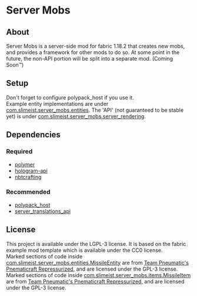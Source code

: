 # Server Mobs

## About
Server Mobs is a server-side mod for fabric 1.18.2 that creates new mobs, and provides a framework for other mods to do so.
At some point in the future, the non-API portion will be split into a separate mod. (Coming Soon™)

## Setup
Don't forget to configure polypack_host if you use it.
<br>
Example entity implementations are under [com.slimeist.server_mobs.entities](src/main/java/com/slimeist/server_mobs/entities).
The 'API' (not guaranteed to be stable yet) is under [com.slimeist.server_mobs.server_rendering](src/main/java/com/slimeist/server_mobs/server_rendering).

## Dependencies
### Required
* [polymer](https://github.com/Patbox/polymer/tree/dev/1.18.2)
* [hologram-api](https://github.com/Patbox/HologramAPI/tree/1.18)
* [nbtcrafting](https://github.com/Siphalor/nbt-crafting/tree/1.18-2.0)
### Recommended
* [polypack_host](https://github.com/aws404/polypack-host)
* [server_translations_api](https://github.com/NucleoidMC/Server-Translations/tree/1.18.2)

## License

This project is available under the LGPL-3 license. It is based on the fabric example mod template which is available under the CC0 license.<br>
Marked sections of code inside [com.slimeist.server_mobs.entities.MissileEntity](src/main/java/com/slimeist/server_mobs/entities/MissileEntity.java) are from [Team Pneumatic's Pnematicraft Repressurized](https://github.com/TeamPneumatic/pnc-repressurized), and are licensed under the GPL-3 license.<br>
Marked sections of code inside [com.slimeist.server_mobs.items.MissileItem](src/main/java/com/slimeist/server_mobs/items/MissileItem.java) are from [Team Pneumatic's Pnematicraft Repressurized](https://github.com/TeamPneumatic/pnc-repressurized), and are licensed under the GPL-3 license.